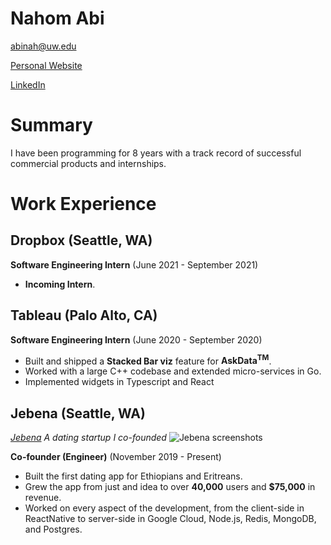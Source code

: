 # Nahom Abi

abinah@uw.edu

[Personal Website](https://www.nahom.co)

[LinkedIn](https://www.linkedin.com/in/nahomabi)

# Summary

I have been programming for 8 years with a track record of successful commercial products and internships.

# Work Experience

## Dropbox (Seattle, WA)

**Software Engineering Intern** (June 2021 - September 2021)

- **Incoming Intern**.


## Tableau (Palo Alto, CA)

**Software Engineering Intern** (June 2020 - September 2020)

- Built and shipped a **Stacked Bar viz** feature for **AskData<sup>TM</sup>**.
- Worked with a large C++ codebase and extended micro-services in Go.
- Implemented widgets in Typescript and React

## Jebena (Seattle, WA)

  *[Jebena][] A dating startup I co-founded*
  ![Jebena screenshots](https://jebena.app/static/media/jebena_screenshots.00ec88d7.png)

**Co-founder (Engineer)** (November 2019 - Present)

- Built the first dating app for Ethiopians and Eritreans.
- Grew the app from just and idea to over **40,000** users and **$75,000** in revenue.
- Worked on every aspect of the development, from the client-side in ReactNative to server-side in Google Cloud, Node.js, Redis, MongoDB, and Postgres.



[Jebena]: https://jebena.app/
